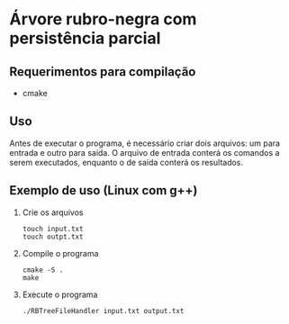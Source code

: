 # Árvore rubro-negra com persistência parcial

## Requerimentos para compilação
* cmake
    
## Uso
Antes de executar o programa, é necessário criar dois arquivos: um para entrada e outro para saída. O arquivo de entrada conterá os comandos a serem executados, enquanto o de saída conterá os resultados.

## Exemplo de uso (Linux com g++)
1. Crie os arquivos
    ```
    touch input.txt
    touch outpt.txt
    ```
2. Compile o programa
    ```
    cmake -S .
    make
    ```
3. Execute o programa
    ```
    ./RBTreeFileHandler input.txt output.txt
    ```
